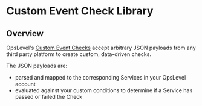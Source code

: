 # Custom Event Check Library

## Overview
OpsLevel's [Custom Event Checks](https://docs.opslevel.com/docs/custom-event-checks) accept arbitrary JSON payloads from any third party platform to create custom, data-driven checks.

The JSON payloads are:
* parsed and mapped to the corresponding Services in your OpsLevel account
* evaluated against your custom conditions to determine if a Service has passed or failed the Check
